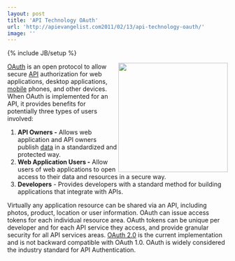 ```yaml
---
layout: post
title: 'API Technology OAuth'
url: 'http://apievangelist.com2011/02/13/api-technology-oauth/'
image: ''
---
```

{% include JB/setup %}
<a href="http://oauth.net/" target="_blank"><img src="http://kinlane-productions.s3.amazonaws.com/OAuth.png"  width="250" align="right" /></a><a href="http://oauth.net/" target="_blank">OAuth</a> is an open protocol to allow secure <a href="http://www.apievangelist.com/">API</a> authorization for web applications, desktop applications, <a href="http://www.kinlane.com/category/mobile/">mobile</a> phones, and other devices.
When OAuth is implemented for an API, it provides benefits for potentially three types of users involved:
<ol >
     <li>
          <strong>API Owners -</strong> Allows web application and API owners publish <a href="http://www.kinlane.com/category/data-20/">data</a> in a standardized and protected way.
     </li>
     <li>
          <strong>Web Application Users -</strong> Allow users of web applications to open access to their data and resources in a secure way.
     </li>
     <li>
          <strong>Developers</strong> - Provides developers with a standard method for building applications that integrate with APIs.
     </li>
</ol>Virtually any application resource can be shared via an API, including photos, product, location or user information. OAuth can issue access tokens for each individual resource area. OAuth tokens can be unique per developer and for each API service they access, and provide granular security for all API services areas.
<a href="http://oauth.net/2/" target="_blank">OAuth 2.0</a> is the current implementation and is not backward compatible with OAuth 1.0. OAuth is widely considered the industry standard for API Authentication.
